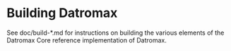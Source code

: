 Building Datromax
=============

See doc/build-*.md for instructions on building the various
elements of the Datromax Core reference implementation of Datromax.
